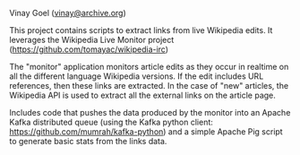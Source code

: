 Vinay Goel
(vinay@archive.org)

This project contains scripts to extract links from live Wikipedia edits. It leverages the Wikipedia Live Monitor project (https://github.com/tomayac/wikipedia-irc)

The "monitor" application monitors article edits as they occur in realtime on all the different language Wikipedia versions. If the edit includes URL references, then these links are extracted. In the case of "new" articles, the Wikipedia API is used to extract all the external links on the article page. 

Includes code that pushes the data produced by the monitor into an Apache Kafka distributed queue (using the Kafka python client: https://github.com/mumrah/kafka-python) and a simple Apache Pig script to generate basic stats from the links data.
